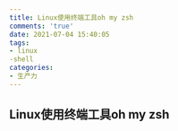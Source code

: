 ```yaml
---
title: Linux使用终端工具oh my zsh
comments: 'true'
date: 2021-07-04 15:40:05
tags:
- linux
-shell
categories:
- 生产力
---
```


## Linux使用终端工具oh my zsh

